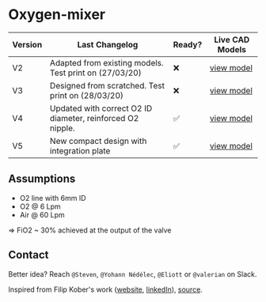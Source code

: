 # Oxygen-mixer

| Version | Last Changelog | Ready? | Live CAD Models |
| ------- | -------------- | ------ | --------------- |
| V2 | Adapted from existing models. Test print on (27/03/20) | ❌ | [view model](https://a360.co/2UmAecQ) |
| V3 | Designed from scratched. Test print on (28/03/20) | ❌ | [view model](https://a360.co/2vV5s18) |
| V4 | Updated with correct O2 ID diameter, reinforced O2 nipple. | ✅ | [view model](https://a360.co/345fsS2) |
| V5 | New compact design with integration plate | ✅ | [view model](https://a360.co/39QDaD5) |

## Assumptions

- O2 line with 6mm ID
- O2 @ 6 Lpm
- Air @ 60 Lpm

=> FiO2 ~ 30% achieved at the output of the valve

## Contact

Better idea? Reach `@Steven`, `@Yohann Nédélec`, `@Eliott` or `@valerian` on Slack.

Inspired from Filip Kober's work ([website](http://kober.pl/), [linkedIn](https://www.linkedin.com/in/filipkober/)), [source](https://grabcad.com/library/respirator-free-reanimation-venturi-s-valve-rev-4-1).
